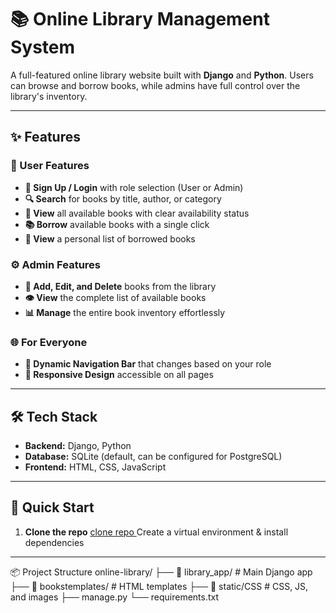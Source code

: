 # 📚 Online Library Management System

A full-featured online library website built with **Django** and **Python**. Users can browse and borrow books, while admins have full control over the library's inventory.

---

## ✨ Features

### 👤 User Features
- **🔐 Sign Up / Login** with role selection (User or Admin)
- **🔍 Search** for books by title, author, or category
- **📖 View** all available books with clear availability status
- **📚 Borrow** available books with a single click
- **👀 View** a personal list of borrowed books

### ⚙️ Admin Features
- **🎯 Add, Edit, and Delete** books from the library
- **👁️ View** the complete list of available books
- **📊 Manage** the entire book inventory effortlessly

### 🌐 For Everyone
- **🚀 Dynamic Navigation Bar** that changes based on your role
- **📱 Responsive Design** accessible on all pages

---

## 🛠️ Tech Stack

- **Backend:** Django, Python
- **Database:** SQLite (default, can be configured for PostgreSQL)
- **Frontend:** HTML, CSS, JavaScript

---

## 🚀 Quick Start

1. **Clone the repo**
  [clone repo ](https://github.com/AhmedMostafa99a/Full-Stack-Library-System.git)
Create a virtual environment & install dependencies
---
📦 Project Structure
online-library/
├── 📁 library_app/          # Main Django app
├── 📁 bookstemplates/            # HTML templates
├── 📁 static/CSS              # CSS, JS, and images
├── manage.py
└── requirements.txt
